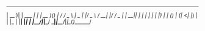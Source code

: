 ____  _            _    ____  _ _     ____ ___  
 | __ )| | ___   ___| | _| __ )(_) |_  / ___/ _ \ 
 |  _ \| |/ _ \ / __| |/ /  _ \| | __|| |  | | | |
 | |_) | | (_) | (__|   <| |_) | | |_ | |__| |_| |
 |____/|_|\___/ \___|_|\_\____/|_|\__(_)____\___/ 
